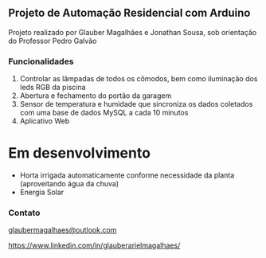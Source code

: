 ## Projeto de Automação Residencial com Arduino

Projeto realizado por Glauber Magalhães e Jonathan Sousa, sob orientação do Professor Pedro Galvão

### Funcionalidades

1. Controlar as lâmpadas de todos os cômodos, bem como iluminação dos leds RGB da piscina
2. Abertura e fechamento do portão da garagem
3. Sensor de temperatura e humidade que sincroniza os dados coletados com uma base de dados MySQL a cada 10 minutos
4. Aplicativo Web

# Em desenvolvimento

- Horta irrigada automaticamente conforme necessidade da planta (aproveitando água da chuva)
- Energia Solar

### Contato

glaubermagalhaes@outlook.com

https://www.linkedin.com/in/glauberarielmagalhaes/
